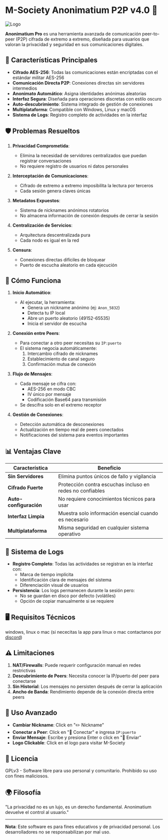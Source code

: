 # M-Society Anonimatium P2P v4.0 🔐

![Logo](https://i.ibb.co/N2xphmmm/asd-1.png)

**Anonimatium Pro** es una herramienta avanzada de comunicación peer-to-peer (P2P) cifrada de extremo a extremo, diseñada para usuarios que valoran la privacidad y seguridad en sus comunicaciones digitales.

## 🌟 Características Principales

- **Cifrado AES-256**: Todas las comunicaciones están encriptadas con el estándar militar AES-256
- **Comunicación Directa P2P**: Conexiones directas sin servidores intermedios
- **Anonimato Automático**: Asigna identidades anónimas aleatorias
- **Interfaz Segura**: Diseñada para operaciones discretas con estilo oscuro
- **Auto-descubrimiento**: Sistema integrado de gestión de conexiones
- **Multiplataforma**: Compatible con Windows, Linux y macOS
- **Sistema de Logs**: Registro completo de actividades en la interfaz

## 🛡️ Problemas Resueltos

1. **Privacidad Comprometida**:
   - Elimina la necesidad de servidores centralizados que puedan registrar conversaciones
   - No requiere registro de usuarios ni datos personales

2. **Interceptación de Comunicaciones**:
   - Cifrado de extremo a extremo imposibilita la lectura por terceros
   - Cada sesión genera claves únicas

3. **Metadatos Expuestos**:
   - Sistema de nicknames anónimos rotatorios
   - No almacena información de conexión después de cerrar la sesión

4. **Centralización de Servicios**:
   - Arquitectura descentralizada pura
   - Cada nodo es igual en la red

5. **Censura**:
   - Conexiones directas difíciles de bloquear
   - Puerto de escucha aleatorio en cada ejecución

## 🚀 Cómo Funciona

1. **Inicio Automático**:
   - Al ejecutar, la herramienta:
     - Genera un nickname anónimo (ej: `Anon_5832`)
     - Detecta tu IP local
     - Abre un puerto aleatorio (49152-65535)
     - Inicia el servidor de escucha

2. **Conexión entre Peers**:
   - Para conectar a otro peer necesitas su `IP:puerto`
   - El sistema negocia automáticamente:
     1. Intercambio cifrado de nicknames
     2. Establecimiento de canal seguro
     3. Confirmación mutua de conexión

3. **Flujo de Mensajes**:
   - Cada mensaje se cifra con:
     - AES-256 en modo CBC
     - IV único por mensaje
     - Codificación Base64 para transmisión
   - Se descifra solo en el extremo receptor

4. **Gestión de Conexiones**:
   - Detección automática de desconexiones
   - Actualización en tiempo real de peers conectados
   - Notificaciones del sistema para eventos importantes

## 📊 Ventajas Clave

| Característica | Beneficio |
|---------------|-----------|
| **Sin Servidores** | Elimina puntos únicos de fallo y vigilancia |
| **Cifrado Fuerte** | Protección contra escuchas incluso en redes no confiables |
| **Auto-configuración** | No requiere conocimientos técnicos para usar |
| **Interfaz Limpia** | Muestra solo información esencial cuando es necesario |
| **Multiplataforma** | Misma seguridad en cualquier sistema operativo |

## 📝 Sistema de Logs

- **Registro Completo**: Todas las actividades se registran en la interfaz con:
  - Marca de tiempo implícita
  - Identificación clara de mensajes del sistema
  - Diferenciación visual de usuarios
- **Persistencia**: Los logs permanecen durante la sesión pero:
  - No se guardan en disco por defecto (volátiles)
  - Opción de copiar manualmente si se requiere

## 🖥️ Requisitos Técnicos

windows, linux o mac
(si nececitas la app para linux o mac contactanos por [discord](https://discord.gg/9QRngbrMKS))

## ⚠️ Limitaciones

1. **NAT/Firewalls**: Puede requerir configuración manual en redes restrictivas
2. **Descubrimiento de Peers**: Necesita conocer la IP/puerto del peer para conectarse
3. **Sin Historial**: Los mensajes no persisten después de cerrar la aplicación
4. **Ancho de Banda**: Rendimiento depende de la conexión directa entre peers

## 🔧 Uso Avanzado

- **Cambiar Nickname**: Click en "✏️ Nickname"
- **Conectar a Peer**: Click en "🔗 Conectar" e ingresa `IP:puerto`
- **Enviar Mensaje**: Escribe y presiona Enter o click en "🚀 Enviar"
- **Logo Clickable**: Click en el logo para visitar M-Society

## 📜 Licencia

GPLv3 - Software libre para uso personal y comunitario. Prohibido su uso con fines maliciosos.

## 🌍 Filosofía

"La privacidad no es un lujo, es un derecho fundamental. Anonimatium devuelve el control al usuario."

--- 

**Nota**: Este software es para fines educativos y de privacidad personal. Los desarrolladores no se responsabilizan por mal uso.

